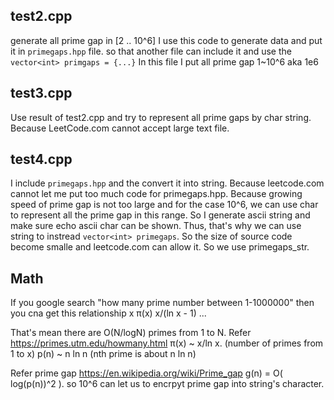 ## test2.cpp 
generate all prime gap in [2 .. 10^6]
I use this code to generate data and put it in `primegaps.hpp` file.
so that another file can include it and use the `vector<int> primgaps = {...}` 
In this file I put all prime gap 1~10^6  aka 1e6
## test3.cpp
Use result of test2.cpp and try to represent all prime gaps by char string.
Because LeetCode.com cannot accept large text file. 

## test4.cpp
I include `primegaps.hpp` and the convert it into string. Because leetcode.com
cannot let me put too much code for primegaps.hpp. Because growing speed of  prime gap is not too
large and for the case 10^6, we can use char to represent all the prime gap in this range.
So I generate ascii string and make sure echo ascii char can be shown. Thus, that's why we can
use string to instread `vector<int> primegaps`. So the size of source code become smalle and 
leetcode.com can allow it. So we use primegaps_str. 

## Math  
If you google search "how many prime number between 1-1000000"
then you cna get this relationship
x	π(x)	x/(ln x - 1)
...

That's mean there are O(N/logN) primes from 1 to N. 
Refer https://primes.utm.edu/howmany.html
π(x) ~ x/ln x. (number of primes from 1 to x)
p(n) ~ n ln n  (nth prime is about n ln n)

Refer prime gap
https://en.wikipedia.org/wiki/Prime_gap
g(n) = O( log(p(n))^2 ). so 10^6 can let us to encrpyt prime gap into string's character. 


